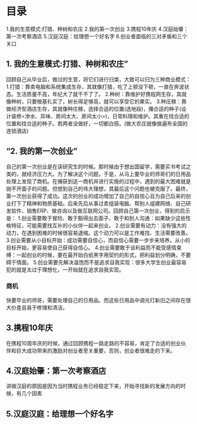# 目录
1.我的生意模式:打猎、种树和农庄
2.我的第一次创业
3.携程10年庆
4.汉庭始肇：第一次考察酒店
5.汉庭汉庭：给理想一个好名字
6.创业者面临的三对矛盾和三个关口

## 1. 我的生意模式:打猎、种树和农庄”
回顾自己从毕业后，做过的生意，将它们进行归类，大致可以归为三种商业模式：
1.打猎：靠卖电脑和系统集成生存，其就像打猎，吃了上顿没下顿，一直在奔波状态。生活质量不高，年纪大了就干不了了。
2.种树：靠维护好携程网生存，其就像种树，只要根基扎实了，树长得足够高，就可以享受它的果实。
3.种庄稼：靠做经济型酒店生存，其就像种庄稼，选择合适的位置(选地段)，播合适的种子(设计装修<渗水、异味、房间太大、房间太小>)，日常料理和维护。其重在找合适的位置和找合适的种子。若两者没做好，一切都白搭。(做大农庄就像做遍布全国的连锁酒店)

## “2. 我的第一次创业”
自己的第一次创业是在读研究生的时候。那时候由于想出国留学，需要买书考试之类的，就经济压力大。为了解决这个问题，于是，从马上要毕业的师哥们的日用品处理上发现了商机。在捕获到这一商机并进行实施的过程中，遇到的最大困难就是抛不开面子的问题。但想到自己的伟大理想，其最后这个问题也被克服了。最终，第一次创业获得了成功。这次的创业的成功增加了自己的自信心且为自己后来的创业打下了精神和物质基础。后来先后从事过卖组装电脑、帮别人组建网络、自己研发软件、销售ERP、做咨询以及做互联网公司。回顾自己第一次创业，得到的启示是：
1.创业需要敢于冒险、敢于豁得出去面子、敢于和别人沟通：如果缺少这些性格特征，可能需要找互补的小伙伴一起来创业。
2.创业需要有动力：没有强大的动力，在遇到困难的时候很容易退缩。这个动力可以是工作难找、生活需要改善。
3.创业需要从小目标开始：成功需要自信心，而自信心需要一步步来培养。从小的目标开始，更容易使自己获得自信心。
4.创业需要敢于谈利益而不能受感情束缚：一起创业的时候，要在最开始白纸黑字用契约的形式，把利益划分明确，不要碍于情面。
5.创业需要先解决温饱而不是追求自我实现：很多大学生创业最容易犯的就是太过于理想化，一开始就在追求自我实现。

### 商机
快要毕业的师哥，需要处理自己的日用品。而这些日用品中调光灯新旧之间存在很大价差且易于修理和清洁。

## 3.携程10年庆
在携程10周年庆的时候，通过回顾携程一路走路的不容易，肯定了合适的创业伙伴和巨大成功带来的激励对创业者至关重要，否则，创业者很难走的下来。

## 4.汉庭始肇：第一次考察酒店
讲做汉庭的原因是因为当时携程业务已经稳定下来，开始寻找新的发展方向的时候，有几个因素

## 5.汉庭汉庭：给理想一个好名字
